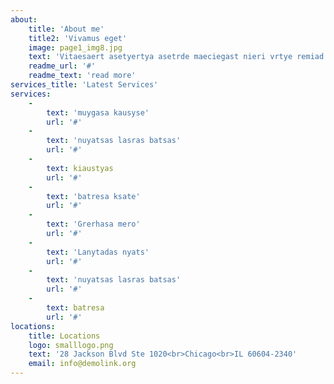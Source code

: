 ```yaml
---
about:
    title: 'About me'
    title2: 'Vivamus eget'
    image: page1_img8.jpg
    text: 'Vitaesaert asetyertya asetrde maeciegast nieri vrtye remiad.Molirnatur aut oditaut. onsq ntmagni dolores eo qui ratione. Nasgaesaert asetyertya asetrde maeciegast nieriti vrtye remiades.Molirnatur aut oditaut.'
    readme_url: '#'
    readme_text: 'read more'
services_title: 'Latest Services'
services:
    -
        text: 'muygasa kausyse'
        url: '#'
    -
        text: 'nuyatsas lasras batsas'
        url: '#'
    -
        text: kiaustyas
        url: '#'
    -
        text: 'batresa ksate'
        url: '#'
    -
        text: 'Grerhasa mero'
        url: '#'
    -
        text: 'Lanytadas nyats'
        url: '#'
    -
        text: 'nuyatsas lasras batsas'
        url: '#'
    -
        text: batresa
        url: '#'
locations:
    title: Locations
    logo: smalllogo.png
    text: '28 Jackson Blvd Ste 1020<br>Chicago<br>IL 60604-2340'
    email: info@demolink.org
---
```



